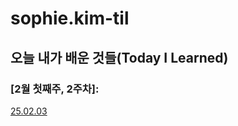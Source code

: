 # sophie.kim-til

## 오늘 내가 배운 것들(Today I Learned)

### [2월 첫째주, 2주차]:

[25.02.03](https://github.com/100-hours-a-week/sophie.kim-til/blob/main/Feb/2025-02-03)
